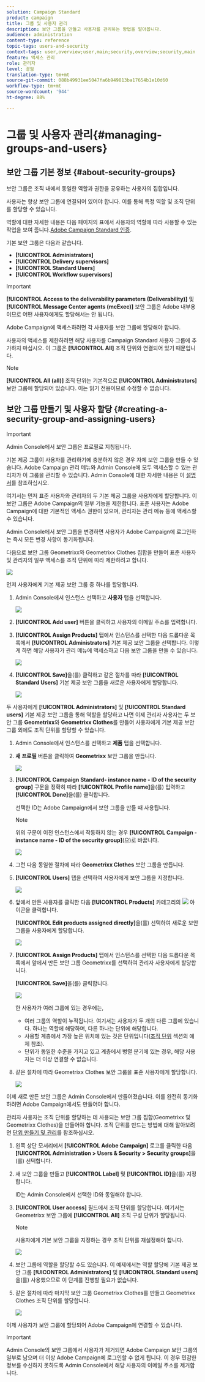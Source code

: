 ```yaml
---
solution: Campaign Standard
product: campaign
title: 그룹 및 사용자 관리
description: 보안 그룹을 만들고 사용자를 관리하는 방법을 알아봅니다.
audience: administration
content-type: reference
topic-tags: users-and-security
context-tags: user,overview;user,main;security,overview;security,main
feature: 액세스 관리
role: 관리자
level: 경험
translation-type: tm+mt
source-git-commit: 088b49931ee5047fa6b949813ba17654b1e10d60
workflow-type: tm+mt
source-wordcount: '944'
ht-degree: 88%

---
```



# 그룹 및 사용자 관리{#managing-groups-and-users}

## 보안 그룹 기본 정보 {#about-security-groups}

보안 그룹은 조직 내에서 동일한 역할과 권한을 공유하는 사용자의 집합입니다.

사용자는 항상 보안 그룹에 연결되어 있어야 합니다. 이를 통해 특정 역할 및 조직 단위를 할당할 수 있습니다.

역할에 대한 자세한 내용은 다음 페이지의 표에서 사용자의 역할에 따라 사용할 수 있는 작업을 보여 줍니다.[Adobe Campaign Standard 인증](https://experienceleague.adobe.com/docs/campaign-standard/assets/acs_rights.pdf?lang=en).

기본 보안 그룹은 다음과 같습니다.

* **[!UICONTROL Administrators]**
* **[!UICONTROL Delivery supervisors]**
* **[!UICONTROL Standard Users]**
* **[!UICONTROL Workflow supervisors]**

>[!IMPORTANT]
>
>**[!UICONTROL Access to the deliverability parameters (Deliverability)]** 및 **[!UICONTROL Message Center agents (mcExec)]** 보안 그룹은 Adobe 내부용이므로 어떤 사용자에게도 할당해서는 안 됩니다.

Adobe Campaign에 액세스하려면 각 사용자를 보안 그룹에 할당해야 합니다.

사용자의 액세스를 제한하려면 해당 사용자를 Campaign Standard 사용자 그룹에 추가하지 마십시오. 이 그룹은 **[!UICONTROL All]** 조직 단위와 연결되어 있기 때문입니다. 

>[!NOTE]
>
>**[!UICONTROL All (all)]** 조직 단위는 기본적으로 **[!UICONTROL Administrators]** 보안 그룹에 할당되어 있습니다. 이는 읽기 전용이므로 수정할 수 없습니다.

## 보안 그룹 만들기 및 사용자 할당 {#creating-a-security-group-and-assigning-users}

>[!IMPORTANT]
>
>Admin Console에서 보안 그룹은 프로필로 지칭됩니다.

기본 제공 그룹이 사용자를 관리하기에 충분하지 않은 경우 자체 보안 그룹을 만들 수 있습니다. Adobe Campaign 관리 메뉴와 Admin Console에 모두 액세스할 수 있는 관리자가 이 그룹을 관리할 수 있습니다. Admin Console에 대한 자세한 내용은 이 [설명서](https://helpx.adobe.com/kr/enterprise/managing/user-guide.html)를 참조하십시오.

여기서는 먼저 표준 사용자와 관리자의 두 기본 제공 그룹을 사용자에게 할당합니다. 이 보안 그룹은 Adobe Campaign의 일부 기능을 제한합니다. 표준 사용자는 Adobe Campaign에 대한 기본적인 액세스 권한이 있으며, 관리자는 관리 메뉴 등에 액세스할 수 있습니다.

Admin Console에서 보안 그룹을 변경하면 사용자가 Adobe Campaign에 로그인하는 즉시 모든 변경 사항이 동기화됩니다.

다음으로 보안 그룹 Geometrixx와 Geometrixx Clothes 집합을 만들어 표준 사용자 및 관리자의 일부 액세스를 조직 단위에 따라 제한하려고 합니다.

![](assets/ootb_security_group_1.png)

먼저 사용자에게 기본 제공 보안 그룹 중 하나를 할당합니다.

1. Admin Console에서 인스턴스 선택하고 **사용자** 탭을 선택합니다.

   ![](assets/manage_security_group_2.png)

1. **[!UICONTROL Add user]** 버튼을 클릭하고 사용자의 이메일 주소를 입력합니다.
1. **[!UICONTROL Assign Products]** 탭에서 인스턴스를 선택한 다음 드롭다운 목록에서 **[!UICONTROL Administrators]** 기본 제공 보안 그룹을 선택합니다. 이렇게 하면 해당 사용자가 관리 메뉴에 액세스하고 다음 보안 그룹을 만들 수 있습니다.

   ![](assets/ootb_security_group_2.png)

1. **[!UICONTROL Save]**&#x200B;을(를) 클릭하고 같은 절차를 따라 **[!UICONTROL Standard Users]** 기본 제공 보안 그룹을 새로운 사용자에게 할당합니다.

   ![](assets/ootb_security_group_3.png)

두 사용자에게 **[!UICONTROL Administrators]** 및 **[!UICONTROL Standard users]** 기본 제공 보안 그룹을 통해 역할을 할당하고 나면 이제 관리자 사용자는 두 보안 그룹 **Geometrixx**&#x200B;와 **Geometrixx Clothes**&#x200B;를 만들어 사용자에게 기본 제공 보안 그룹 외에도 조직 단위를 할당할 수 있습니다.

1. Admin Console에서 인스턴스를 선택하고 **제품** 탭을 선택합니다.
1. **새 프로필** 버튼을 클릭하여 **Geometrixx** 보안 그룹을 만듭니다.

   ![](assets/create_security_1.png)

1. **[!UICONTROL Campaign Standard- instance name - ID of the security group]** 구문을 정확히 따라 **[!UICONTROL Profile name]**&#x200B;을(를) 입력하고 **[!UICONTROL Done]**&#x200B;을(를) 클릭합니다. 

   선택한 ID는 Adobe Campaign에서 보안 그룹을 만들 때 사용됩니다.

   >[!NOTE]
   >
   >위의 구문이 이전 인스턴스에서 작동하지 않는 경우 **[!UICONTROL Campaign - instance name - ID of the security group]**(으)로 바꿉니다.

   ![](assets/manage_security_group_1.png)

1. 그런 다음 동일한 절차에 따라 **Geometrixx Clothes** 보안 그룹을 만듭니다.
1. **[!UICONTROL Users]** 탭을 선택하여 사용자에게 보안 그룹을 지정합니다.

   ![](assets/manage_security_group_2.png)

1. 앞에서 만든 사용자를 클릭한 다음 **[!UICONTROL Products]** 카테고리의 ![](assets/managing_security_group_10.png) 아이콘을 클릭합니다.

   **[!UICONTROL Edit products assigned directly]**&#x200B;을(를) 선택하여 새로운 보안 그룹을 사용자에게 할당합니다.

   ![](assets/manage_security_group_8.png)

1. **[!UICONTROL Assign Products]** 탭에서 인스턴스를 선택한 다음 드롭다운 목록에서 앞에서 만든 보안 그룹 Geometrixx를 선택하여 관리자 사용자에게 할당합니다.

   **[!UICONTROL Save]**&#x200B;을(를) 클릭합니다.

   ![](assets/manage_security_group_3.png)

   한 사용자가 여러 그룹에 있는 경우에는, 

   * 여러 그룹의 역할이 누적됩니다. 여기서는 사용자가 두 개의 다른 그룹에 있습니다. 하나는 역할에 해당하며, 다른 하나는 단위에 해당합니다.
   * 사용할 계층에서 가장 높은 위치에 있는 것은 단위입니다([조직 단위](../../administration/using/organizational-units.md) 섹션의 예제 참조).
   * 단위가 동일한 수준을 가지고 있고 계층에서 병렬 분기에 있는 경우, 해당 사용자는 더 이상 연결할 수 없습니다.

1. 같은 절차에 따라 Geometrixx Clothes 보안 그룹을 표준 사용자에게 할당합니다.

   ![](assets/manage_security_group_9.png)

이제 새로 만든 보안 그룹은 Admin Console에서 만들어졌습니다. 이를 완전히 동기화하려면 Adobe Campaign에서도 만들어야 합니다.

관리자 사용자는 조직 단위를 할당하는 데 사용되는 보안 그룹 집합(Geometrixx 및 Geometrixx Clothes)을 만들어야 합니다. 조직 단위를 만드는 방법에 대해 알아보려면 [단위 만들기 및 관리](../../administration/using/organizational-units.md#creating-and-managing-units)를 참조하십시오.

1. 왼쪽 상단 모서리에서 **[!UICONTROL Adobe Campaign]** 로고를 클릭한 다음 **[!UICONTROL Administration > Users & Security > Security groups]**&#x200B;을(를) 선택합니다.
1. 새 보안 그룹을 만들고 **[!UICONTROL Label]** 및 **[!UICONTROL ID]**&#x200B;을(를) 지정합니다.

   ID는 Admin Console에서 선택한 ID와 동일해야 합니다.

1. **[!UICONTROL User access]** 필드에서 조직 단위를 할당합니다. 여기서는 Geometrixx 보안 그룹에 **[!UICONTROL All]** 조직 구성 단위가 할당됩니다.

   >[!NOTE]
   >
   >사용자에게 기본 보안 그룹을 지정하는 경우 조직 단위를 재설정해야 합니다.

   ![](assets/manage_security_group_6.png)

1. 보안 그룹에 역할을 할당할 수도 있습니다. 이 예제에서는 역할 할당에 기본 제공 보안 그룹 **[!UICONTROL Administrators]** 및 **[!UICONTROL Standard users]**&#x200B;을(를) 사용했으므로 이 단계를 진행할 필요가 없습니다.
1. 같은 절차에 따라 마지막 보안 그룹 Geometrixx Clothes를 만들고 Geometrixx Clothes 조직 단위를 할당합니다.

   ![](assets/manage_security_group_7.png)

이제 사용자가 보안 그룹에 할당되어 Adobe Campaign에 연결할 수 있습니다.

>[!IMPORTANT]
>
>Admin Console의 보안 그룹에서 사용자가 제거되면 Adobe Campaign 보안 그룹의 일부로 남으며 더 이상 Adobe Campaign에 로그인할 수 없게 됩니다. 이 경우 민감한 정보를 수신하지 못하도록 Admin Console에서 해당 사용자의 이메일 주소를 제거합니다.

